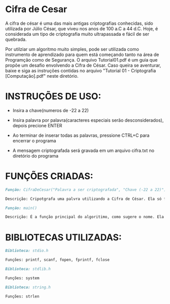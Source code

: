 # Cifra de Cesar
A cifra de césar é uma das mais antigas criptografias conhecidas, sido utilizada por Júlio César, que viveu nos anos de 100 a.C a 44 d.C. Hoje, é considerada um tipo de criptografia muito ultrapassada e fácil de ser quebrada.

Por utilziar um algoritmo muito simples, pode ser utilizada como instrumento de aprendizado para quem está começando tanto na área de Programção como de Segurança. O arquivo Tutorial01.pdf é um guia que propõe um desafio envolvendo a Cifra de César. Caso queira se aventurar, baixe e siga as instruções contidas no arquivo "Tutorial 01 - Criptografia [Computação].pdf" neste diretório.


# INSTRUÇÕES DE USO:


-	Insira a chave(numeros de -22 a 22)

-	Insira palavra por palavra(caracteres especiais serão desconsiderados), depois precione ENTER

- Ao terminar de inserar todas as palavras, pressione CTRL+C para encerrar o programa

- A mensagem criptografada será gravada em um arquivo cifra.txt no diretório do programa


# FUNÇÕES CRIADAS:

```markdown
Função: CifraDeCesar("Palavra a ser criptografada", "Chave (-22 a 22)")

Descrição: Cripotgrafa uma palvra utilizando a Cifra de César. Ela só funciona com com numeros e letras sem caracteres especiais, respeitando a tabela ASCII.
```

```markdown
Função: main()

Descrição: É a função principal do algoritimo, como sugere o nome. Ela faz a coleta das palavras a serem criptografadas e chave, e gera um arquivo .txt com o texto criptografado.
```

# BIBLIOTECAS UTILIZADAS:

```markdown
Biblioteca: stdio.h

Funções: printf, scanf, fopen, fprintf, fclose
```
```markdown
Biblioteca: stdlib.h

Funções: system
```
```markdown
Biblioteca: string.h

Funções: strlen
```
